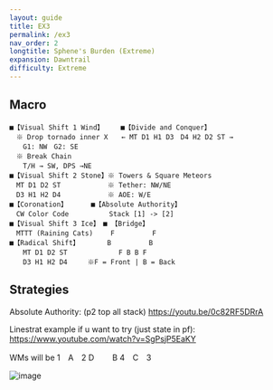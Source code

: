 ```yaml
---
layout: guide
title: EX3
permalink: /ex3
nav_order: 2
longtitle: Sphene's Burden (Extreme)
expansion: Dawntrail
difficulty: Extreme
---
```


## Macro

```
■【Visual Shift 1 Wind】　　　■【Divide and Conquer】
　※ Drop tornado inner X　　← MT D1 H1 D3　D4 H2 D2 ST →
　　G1: NW　G2: SE
　※ Break Chain
　　T/H → SW, DPS →NE
■【Visual Shift 2 Stone】※ Towers & Square Meteors
　MT D1 D2 ST　　　　　　　※ Tether: NW/NE
　D3 H1 H2 D4　　　　　　　※ AOE: W/E
■【Coronation】　　　　■【Absolute Authority】
　CW Color Code　　　　　　Stack [1] -> [2]
■【Visual Shift 3 Ice】　■ 【Bridge】
　MTTT (Raining Cats) 　　F　　　　　 F
■【Radical Shift】　　　　 B　　　　　 B
　　MT D1 D2 ST　　　　　 　　F B B F 
　　D3 H1 H2 D4　　　※F = Front | B = Back
```

## Strategies

Absolute Authority: (p2 top all stack)
https://youtu.be/0c82RF5DRrA

Linestrat example if u want to try (just state in pf): 
https://www.youtube.com/watch?v=SgPsjP5EaKY

WMs will be 
1　A　2
D　　  B
4　C　3

![image](https://github.com/user-attachments/assets/2efb5d1b-ce8b-4b4b-8a3c-e03fdadc3ab7)
